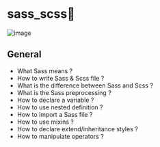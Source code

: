 # sass_scss📌

![image](https://zupimages.net/up/24/16/pmpl.png)

## General  
* What Sass means ?  
* How to write Sass & Scss file ?  
* What is the difference between Sass and Scss ?  
* What is the Sass preprocessing ?  
* How to declare a variable ?  
* How to use nested definition ?  
* How to import a Sass file ?  
* How to use mixins ?  
* How to declare extend/inheritance styles ?  
* How to manipulate operators ?  